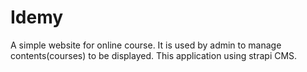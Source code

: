 # Idemy

A simple website for online course. It is used by admin to manage contents(courses) to be displayed.
This application using strapi CMS.
